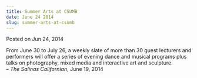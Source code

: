 ```yaml
---
title: Summer Arts at CSUMB
date: June 24 2014
slug: summer-arts-at-csumb
---
```





<span class="date">Posted on Jun 24, 2014    </span>
<p>From June 30 to July 26, a weekly slate of more than 30 guest
lecturers and performers will offer a series of evening dance and
musical programs plus talks on photography, mixed media and
interactive art and sculpture.<br>
&#x2013; <em>The Salinas Californian</em>, June 19, 2014</br></p>





